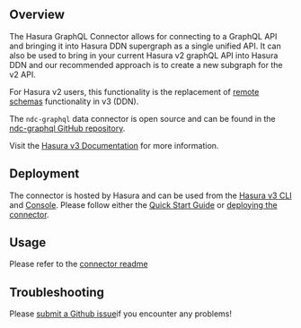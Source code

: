 ## Overview

The Hasura GraphQL Connector allows for connecting to a GraphQL API and bringing it into Hasura DDN supergraph as a single unified API. It can also be used to bring in your current Hasura v2 graphQL API into Hasura DDN and our recommended approach is to create a new subgraph for the v2 API.

For Hasura v2 users, this functionality is the replacement of [remote schemas](https://hasura.io/docs/latest/remote-schemas/overview/) functionality in v3 (DDN).

The `ndc-graphql` data connector is open source and can be found in the [ndc-graphql GitHub repository](https://github.com/hasura/ndc-graphql). 

Visit the [Hasura v3 Documentation](https://hasura.io/docs/3.0/native-data-connectors) for more information.

## Deployment

The connector is hosted by Hasura and can be used from the [Hasura v3 CLI](https://hasura.io/docs/3.0/cli/overview/) and [Console](https://console.hasura.io). Please follow either the [Quick Start Guide](https://hasura.io/docs/3.0/getting-started/overview/) or [deploying the connector](https://hasura.io/docs/3.0/connectors/deployment).

## Usage

Please refer to the [connector readme](https://github.com/hasura/ndc-graphql/blob/main/README.md)

## Troubleshooting

Please [submit a Github issue](https://github.com/hasura/graphql-engine/issues/new)if you encounter any problems!



